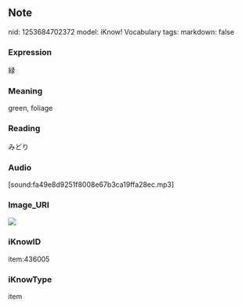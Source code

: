 ## Note
nid: 1253684702372
model: iKnow! Vocabulary
tags: 
markdown: false

### Expression
緑

### Meaning
green, foliage

### Reading
みどり

### Audio
[sound:fa49e8d9251f8008e67b3ca19ffa28ec.mp3]

### Image_URI
<img src="a2d4413b58a63e47049e1366670bbe6a.jpg">

### iKnowID
item:436005

### iKnowType
item

